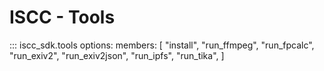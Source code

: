 # **ISCC** - Tools

::: iscc_sdk.tools
    options:
        members: [
            "install",
            "run_ffmpeg",
            "run_fpcalc",
            "run_exiv2",
            "run_exiv2json",
            "run_ipfs",
            "run_tika",
        ]
